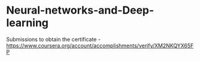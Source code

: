 # Neural-networks-and-Deep-learning
Submissions to obtain the certificate - https://www.coursera.org/account/accomplishments/verify/XM2NKQYX65FP
